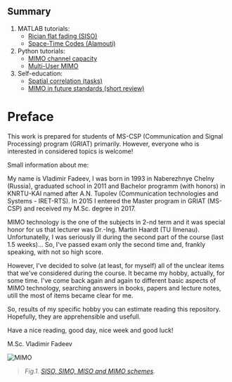 ## Summary

1. MATLAB tutorials:
    * [Rician flat fading (SISO)](https://nbviewer.jupyter.org/gist/kirlf/4328eb389b3ddc9a0c350eaed468f870)
    * [Space-Time Codes (Alamouti)](https://nbviewer.jupyter.org/gist/kirlf/9587c6859db08e5e813b0650f97c7344)
2. Python tutorials:
    * [MIMO channel capacity](https://nbviewer.jupyter.org/gist/kirlf/84bf4b04bed6af648c34316ee178d3ea)
    * [Multi-User MIMO](https://nbviewer.jupyter.org/gist/kirlf/08e5d74cbd80d8b51f7554c344a33d60)
3. Self-education:
    * [Spatial correlation (tasks)](https://github.com/kirlf/CSP/blob/master/MIMO/Spatial_Correlation.ipynb)
    * [MIMO in future standards (short review)](https://github.com/kirlf/CSP/blob/master/MIMO/Outlloks.md)

# Preface

This work is prepared for students of MS-CSP (Communication and Signal Processing) program (GRIAT) primarily. However, everyone who is interested in considered topics is welcome!

Small information about me:

My name is Vladimir Fadeev, I was born in 1993 in Naberezhnye Chelny (Russia), graduated school in 2011 and Bachelor programm (with honors) in KNRTU-KAI named after A.N. Tupolev (Communication technologies and Systems - IRET-RTS). In 2015 I entered the Master program in GRIAT (MS-CSP) and received my M.Sc. degree in 2017.

MIMO technology is the one of the subjects in 2-nd term and it was special honor for us that lecturer was Dr.-Ing. Martin Haardt (TU Ilmenau). Unfortunatelly, I was seriously ill during the second part of the course (last 1.5 weeks)... So, I've passed exam only the second time and, frankly speaking, with not so high score.

However, I've decided to solve (at least, for myself) all of the unclear items that we've considered during the course. It became my hobby, actually, for some time. I've come back again and again to different basic aspects of MIMO technology, searching answers in books, papers and lecture notes, utill the most of items became clear for me.

So, results of my specific hobby you can estimate reading this repository. Hopefully, they are apprehensible and usefull.

Have a nice reading, good day, nice week and good luck!

M.Sc. Vladimir Fadeev

![MIMO](https://www.welotec.com/files/CMS%20Landingpages/lte-mimo-antennen.jpg)
> *Fig.1. [SISO, SIMO, MISO and MIMO schemes](https://www.welotec.com/de/lte-mimo-antennen).*
